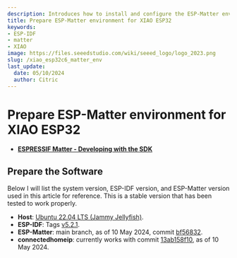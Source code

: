 ```yaml
---
description: Introduces how to install and configure the ESP-Matter environment.
title: Prepare ESP-Matter environment for XIAO ESP32
keywords:
- ESP-IDF
- matter
- XIAO
image: https://files.seeedstudio.com/wiki/seeed_logo/logo_2023.png
slug: /xiao_esp32c6_matter_env
last_update:
  date: 05/10/2024
  author: Citric
---
```


# Prepare ESP-Matter environment for XIAO ESP32



- **[ESPRESSIF Matter - Developing with the SDK](https://docs.espressif.com/projects/esp-matter/en/latest/esp32/developing.html#)**

## Prepare the Software

Below I will list the system version, ESP-IDF version, and ESP-Matter version used in this article for reference. This is a stable version that has been tested to work properly.

- **Host**: [Ubuntu 22.04 LTS (Jammy Jellyfish)](https://releases.ubuntu.com/jammy/).
- **ESP-IDF**: Tags [v5.2.1](https://github.com/espressif/esp-idf/tree/v5.2.1).
- **ESP-Matter**: main branch, as of 10 May 2024, commit [bf56832](https://github.com/espressif/esp-matter/commit/bf568327d41ca29167fcf2743ace1941432e4aa5).
- **connectedhomeip**: currently works with commit [13ab158f10](https://github.com/project-chip/connectedhomeip/tree/13ab158f10), as of 10 May 2024.









